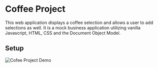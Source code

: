 # Coffee Project

This web application displays a coffee selection and allows a user to add selections as well. It is a mock business application utilizing vanilla Javascript, HTML, CSS and the Document Object Model.

## Setup


![Cofee Project Demo](img/demo.gif)
